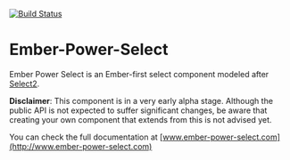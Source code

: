 [![Build Status](https://travis-ci.org/cibernox/ember-power-select.svg?branch=master)](https://travis-ci.org/cibernox/ember-power-select)

# Ember-Power-Select

Ember Power Select is an Ember-first select component modeled after [Select2](https://select2.github.io/).

**Disclaimer**: This component is in a very early alpha stage. Although the public API is not expected
to suffer significant changes, be aware that creating your own component that extends from this is not advised
yet.

You can check the full documentation at [www.ember-power-select.com](http://www.ember-power-select.com)

